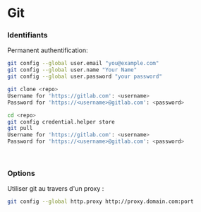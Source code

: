 # Git

### Identifiants
Permanent authentification:
```bash
git config --global user.email "you@example.com"
git config --global user.name "Your Name"
git config --global user.password "your password"

git clone <repo>
Username for 'https://gitlab.com': <username>
Password for 'https://<username>@gitlab.com': <password>

cd <repo>
git config credential.helper store
git pull
Username for 'https://gitlab.com': <username>
Password for 'https://<username>@gitlab.com': <password>
```

<br/>

### Options
Utiliser git au travers d'un proxy :
```bash
git config --global http.proxy http://proxy.domain.com:port
```
